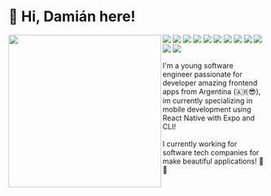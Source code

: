 # 👋 Hi, Damián here!
<p align="left" width="490" height="165">
  <img align="left" width="300" height="300" src="https://i.pinimg.com/736x/24/bc/9c/24bc9c51c4af455b490793f0d58a4287.jpg"/>
  <p>
    <img src="https://img.shields.io/badge/React%20Native-F29111?logo=React"/>
    <img src="https://img.shields.io/badge/TypeScript-1B1B1D?logo=typescript"/>
    <img src="https://img.shields.io/badge/React-1C78C0?logo=React"/>
    <img src="https://img.shields.io/badge/Expo-8A2BE2?logo=Expo"/>
    <img src="https://img.shields.io/badge/Redux-8732D6?logo=redux"/>
    <img src="https://img.shields.io/badge/JavaScript-F29111?logo=javascript"/>
    <img src="https://img.shields.io/badge/-Github-181717?style=flat-square&logo=GitHub&logoColor=white"/>
    <img src="https://img.shields.io/badge/-Git-F44D27?style=flat-square&logo=Git&logoColor=white"/>
    <img src="https://img.shields.io/badge/-NPM-CB3837?style=flat-square&logo=NPM&logoColor=white"/>
    <img src="https://img.shields.io/badge/-ESLint-4B32C3?style=flat-square&logo=ESLint&logoColor=white"/>
    <img src="https://img.shields.io/badge/-HTML5-E34F26?style=flat-square&logo=HTML5&logoColor=white"/>
    <img src="https://img.shields.io/badge/-CSS3-1572B6?style=flat-square&logo=CSS3&logoColor=white"/>
  </p>
</p>
  I'm a young software engineer passionate for developer amazing frontend apps from Argentina (🇦🇷😎), im currently specializing in mobile development using React Native with Expo and CLI!
<br></br>
I currently working for software tech companies for make beautiful applications! 🔧📱
<br></br>
